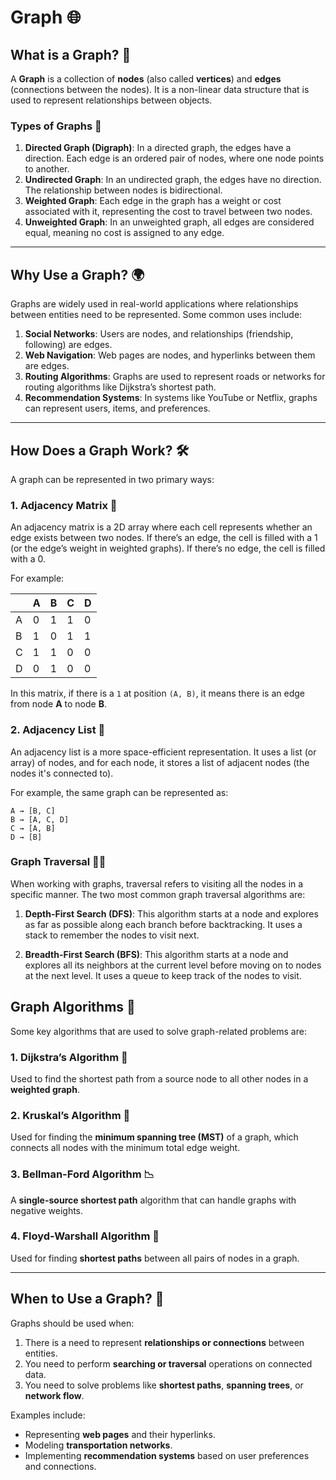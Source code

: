 # Graph 🌐

## What is a Graph? 🤔

A **Graph** is a collection of **nodes** (also called **vertices**) and **edges** (connections between the nodes). It is a non-linear data structure that is used to represent relationships between objects.

### Types of Graphs 🔄

1. **Directed Graph (Digraph)**: In a directed graph, the edges have a direction. Each edge is an ordered pair of nodes, where one node points to another.
2. **Undirected Graph**: In an undirected graph, the edges have no direction. The relationship between nodes is bidirectional.
3. **Weighted Graph**: Each edge in the graph has a weight or cost associated with it, representing the cost to travel between two nodes.
4. **Unweighted Graph**: In an unweighted graph, all edges are considered equal, meaning no cost is assigned to any edge.

---

## Why Use a Graph? 🌍

Graphs are widely used in real-world applications where relationships between entities need to be represented. Some common uses include:

1. **Social Networks**: Users are nodes, and relationships (friendship, following) are edges.
2. **Web Navigation**: Web pages are nodes, and hyperlinks between them are edges.
3. **Routing Algorithms**: Graphs are used to represent roads or networks for routing algorithms like Dijkstra’s shortest path.
4. **Recommendation Systems**: In systems like YouTube or Netflix, graphs can represent users, items, and preferences.

---

## How Does a Graph Work? 🛠️

A graph can be represented in two primary ways:

### 1. **Adjacency Matrix** 🧮

An adjacency matrix is a 2D array where each cell represents whether an edge exists between two nodes. If there’s an edge, the cell is filled with a 1 (or the edge’s weight in weighted graphs). If there’s no edge, the cell is filled with a 0.

For example:

|     | A | B | C | D |
| --- | --- | --- | --- | --- |
| A   | 0 | 1 | 1 | 0 |
| B   | 1 | 0 | 1 | 1 |
| C   | 1 | 1 | 0 | 0 |
| D   | 0 | 1 | 0 | 0 |

In this matrix, if there is a `1` at position `(A, B)`, it means there is an edge from node **A** to node **B**.

### 2. **Adjacency List** 📜

An adjacency list is a more space-efficient representation. It uses a list (or array) of nodes, and for each node, it stores a list of adjacent nodes (the nodes it's connected to).

For example, the same graph can be represented as:

```
A → [B, C]
B → [A, C, D]
C → [A, B]
D → [B]
```

### Graph Traversal 🚶‍♂️

When working with graphs, traversal refers to visiting all the nodes in a specific manner. The two most common graph traversal algorithms are:

1. **Depth-First Search (DFS)**: This algorithm starts at a node and explores as far as possible along each branch before backtracking. It uses a stack to remember the nodes to visit next.

2. **Breadth-First Search (BFS)**: This algorithm starts at a node and explores all its neighbors at the current level before moving on to nodes at the next level. It uses a queue to keep track of the nodes to visit.

## Graph Algorithms 🌟

Some key algorithms that are used to solve graph-related problems are:

### 1. **Dijkstra’s Algorithm** 🚗

Used to find the shortest path from a source node to all other nodes in a **weighted graph**.

### 2. **Kruskal’s Algorithm** 🌲

Used for finding the **minimum spanning tree (MST)** of a graph, which connects all nodes with the minimum total edge weight.

### 3. **Bellman-Ford Algorithm** 📉

A **single-source shortest path** algorithm that can handle graphs with negative weights.

### 4. **Floyd-Warshall Algorithm** 🔄

Used for finding **shortest paths** between all pairs of nodes in a graph.

---

## When to Use a Graph? 🧠

Graphs should be used when:

1. There is a need to represent **relationships or connections** between entities.
2. You need to perform **searching or traversal** operations on connected data.
3. You need to solve problems like **shortest paths**, **spanning trees**, or **network flow**.

Examples include:
- Representing **web pages** and their hyperlinks.
- Modeling **transportation networks**.
- Implementing **recommendation systems** based on user preferences and connections.
